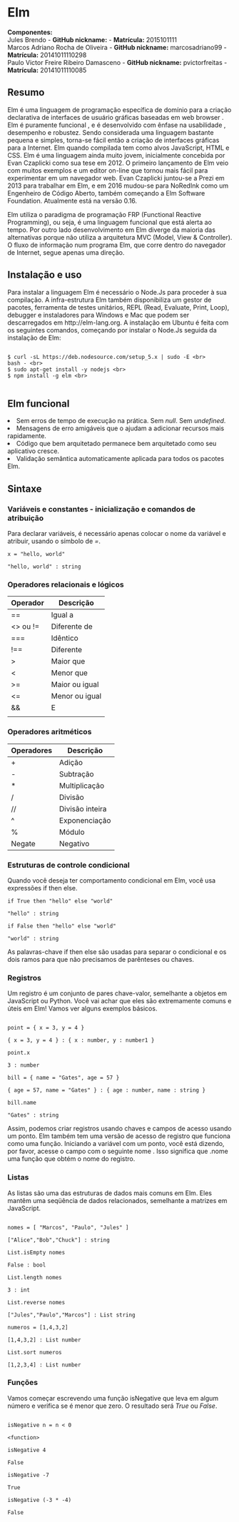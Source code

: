 # Elm

<b>Componentes:</b><br/>
Jules Brendo - <b>GitHub nickname:</b> - <b>Matrícula:</b> 2015101111<br/>
Marcos Adriano Rocha de Oliveira - <b>GitHub nickname:</b> marcosadriano99 - <b>Matrícula:</b> 20141011110298<br/>
Paulo Victor Freire Ribeiro Damasceno - <b>GitHub nickname:</b> pvictorfreitas - <b>Matrícula:</b> 20141011110085

<h2>Resumo</h2>

<p>Elm  é uma linguagem de programação específica de domínio para a criação declarativa de interfaces de usuário gráficas baseadas em web browser . Elm é puramente funcional , e é desenvolvido com ênfase na usabilidade , desempenho e robustez. Sendo considerada uma linguagem bastante pequena e simples, torna-se fácil então a criação de interfaces gráficas para a Internet. Elm quando compilada tem como alvos JavaScript, HTML e CSS. Elm é uma linguagem ainda muito jovem, inicialmente concebida por Evan Czaplicki como sua tese em 2012. O primeiro lançamento de Elm veio com muitos exemplos e um editor on-line que tornou mais fácil para experimentar em um navegador web.  Evan Czaplicki juntou-se a Prezi em 2013 para trabalhar em Elm, e em 2016 mudou-se para NoRedInk como um Engenheiro de Código Aberto, também começando a Elm Software Foundation. Atualmente está na versão 0.16.</p>
<p>Elm utiliza o paradigma de programação FRP (Functional Reactive Programming), ou seja, é uma linguagem funcional que está alerta ao tempo. Por outro lado desenvolvimento em Elm diverge da maioria das alternativas porque não utiliza a arquitetura MVC (Model, View & Controller). O fluxo de informação num programa Elm, que corre dentro do navegador de Internet, segue apenas uma direção.
</p>  


<h2>Instalação e uso</h2>
<p>
Para instalar a linguagem Elm é necessário o Node.Js para proceder à sua compilação. A infra-estrutura Elm também disponibiliza um gestor de pacotes, ferramenta de testes unitários, REPL (Read, Evaluate, Print, Loop), debugger e instaladores para Windows e Mac que podem ser descarregados em http://elm-lang.org. A instalação em Ubuntu é feita com os seguintes comandos, começando por instalar o Node.Js seguida da instalação de Elm:
</p>
<p>


~~~~

$ curl -sL https://deb.nodesource.com/setup_5.x | sudo -E <br>
bash - <br>
$ sudo apt-get install -y nodejs <br>
$ npm install -g elm <br>


~~~~

</p>

<h2>Elm funcional</h2>

<li>Sem erros de tempo de execução na prática. Sem <i>null</i>. Sem <i>undefined</i>.</li>
<li>Mensagens de erro amigáveis ​​que o ajudam a adicionar recursos mais rapidamente.</li>
<li>Código que bem arquitetado permanece bem arquitetado como seu aplicativo cresce.</li>
<li>Validação semântica automaticamente aplicada para todos os pacotes Elm.</li>
</ul>

<h2>Sintaxe</h2>

<h3>Variáveis e constantes - inicialização e comandos de atribuição</h3>

<p>Para declarar variáveis, é necessário apenas colocar o nome da variável e atribuir, usando o símbolo de <i>=</i>.</p>

~~~~
x = "hello, world"

"hello, world" : string
~~~~

<h3>Operadores relacionais e lógicos</h3>

| Operador  | Descrição |
| ------------- | ------------- |
| ==  | Igual a  |
| <> ou !=  | Diferente de  |
| ===  | Idêntico  |
| !==  | Diferente  |
| > | Maior que  |
| < | Menor que  |
| >=  | Maior ou igual  |
| <=  | Menor ou igual  |
| &&  | E  |
| ||  | Ou  |

<h3>Operadores aritméticos</h3>

| Operadores  | Descrição |
| ------------- | ------------- |
| + | Adição  |
| - | Subtração  |
| *  | Multiplicação  |
| /  | Divisão  |
| // | Divisão inteira |
| ^ | Exponenciação |
| %  | Módulo |
| Negate | Negativo |

<h3>Estruturas de controle condicional</h3>

<p>Quando você deseja ter comportamento condicional em Elm, você usa expressões if then else.</p>

~~~~
if True then "hello" else "world"

"hello" : string

if False then "hello" else "world"

"world" : string
~~~~

<p>As palavras-chave if then else são usadas para separar o condicional e os dois ramos para que não precisamos de parênteses ou chaves.</p>

<h3>Registros</h3>

<p>Um registro é um conjunto de pares chave-valor, semelhante a objetos em JavaScript ou Python. Você vai achar que eles são extremamente comuns e úteis em Elm! Vamos ver alguns exemplos básicos.</p>

~~~~

point = { x = 3, y = 4 }

{ x = 3, y = 4 } : { x : number, y : number1 }

point.x

3 : number

bill = { name = "Gates", age = 57 }

{ age = 57, name = "Gates" } : { age : number, name : string }

bill.name

"Gates" : string

~~~~

<p>Assim, podemos criar registros usando chaves e campos de acesso usando um ponto. Elm também tem uma versão de acesso de registro que funciona como uma função. Iniciando a variável com um ponto, você está dizendo, por favor, acesse o campo com o seguinte nome . Isso significa que .nome uma função que obtém o nome do registro.</p>

<h3>Listas</h3>

<p>As listas são uma das estruturas de dados mais comuns em Elm. Eles mantêm uma seqüência de dados relacionados, semelhante a matrizes em JavaScript.</p>

~~~~

nomes = [ "Marcos", "Paulo", "Jules" ]

["Alice","Bob","Chuck"] : string

List.isEmpty nomes

False : bool

List.length nomes

3 : int

List.reverse nomes

["Jules","Paulo","Marcos"] : List string

numeros = [1,4,3,2]

[1,4,3,2] : List number

List.sort numeros

[1,2,3,4] : List number

~~~~

<h3>Funções</h3>

<p>Vamos começar escrevendo uma função isNegative que leva em algum número e verifica se é menor que zero. O resultado será <i>True</i> ou <i>False</i>.</p>

~~~~

isNegative n = n < 0

<function>

isNegative 4

False

isNegative -7

True

isNegative (-3 * -4)

False

~~~~

